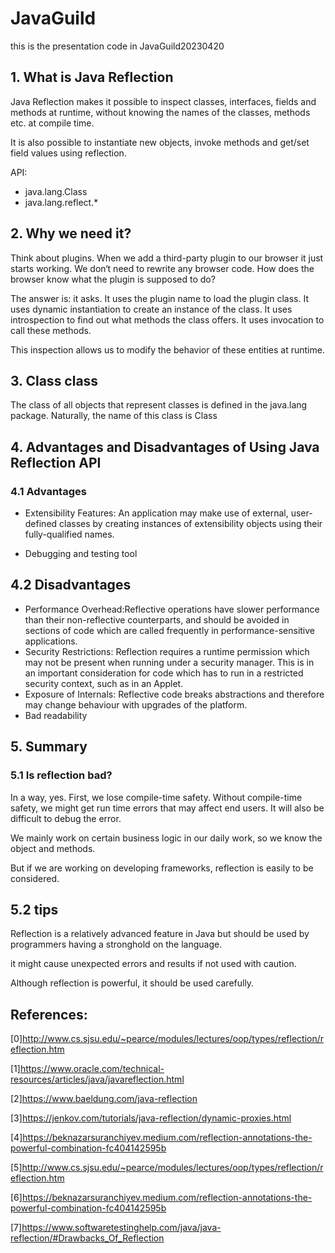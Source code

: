 # JavaGuild
this is the presentation code in JavaGuild20230420

## 1. What is Java Reflection

Java Reflection makes it possible to inspect classes, interfaces, fields and methods at runtime, without knowing the names of the classes, methods etc. at compile time.

It is also possible to instantiate new objects, invoke methods and get/set field values using reflection.


API:
- java.lang.Class
- java.lang.reflect.*

## 2. Why we need it?

Think about plugins. When we add a third-party plugin to our browser it just starts working. We don‘t need to rewrite any browser code. How does the browser know what the plugin is supposed to do?


The answer is: it asks. It uses the plugin name to load the plugin class. It uses dynamic instantiation to create an instance of the class. It uses introspection to find out what methods the class offers. It uses invocation to call these methods.

This inspection allows us to modify the behavior of these entities at runtime.

## 3. Class class
The class of all objects that represent classes is defined in the java.lang package. Naturally, the name of this class is Class

## 4. Advantages and Disadvantages of Using Java Reflection API
### 4.1 Advantages
- Extensibility Features: An application may make use of external, user-defined classes by creating instances of extensibility objects using their fully-qualified names.

- Debugging and testing tool

## 4.2 Disadvantages
- Performance Overhead:Reflective operations have slower performance than their non-reflective counterparts, and should be avoided in sections of code which are called frequently in performance-sensitive applications.
- Security Restrictions: Reflection requires a runtime permission which may not be present when running under a security manager. This is in an important consideration for code which has to run in a restricted security context, such as in an Applet.
- Exposure of Internals: Reflective code breaks abstractions and therefore may change behaviour with upgrades of the platform.
- Bad readability

## 5. Summary
### 5.1 Is reflection bad?
In a way, yes. First, we lose compile-time safety. Without compile-time safety, we might get run time errors that may affect end users. It will also be difficult to debug the error.

We mainly work on certain business logic in our daily work, so we know the object and methods.

But if we are working on developing frameworks, reflection is easily to be considered. 

## 5.2 tips
Reflection is a relatively advanced feature in Java but should be used by programmers having a stronghold on the language.

it might cause unexpected errors and results if not used with caution.

Although reflection is powerful, it should be used carefully. 

## References:
[0]http://www.cs.sjsu.edu/~pearce/modules/lectures/oop/types/reflection/reflection.htm

[1]https://www.oracle.com/technical-resources/articles/java/javareflection.html

[2]https://www.baeldung.com/java-reflection

[3]https://jenkov.com/tutorials/java-reflection/dynamic-proxies.html

[4]https://beknazarsuranchiyev.medium.com/reflection-annotations-the-powerful-combination-fc404142595b

[5]http://www.cs.sjsu.edu/~pearce/modules/lectures/oop/types/reflection/reflection.htm

[6]https://beknazarsuranchiyev.medium.com/reflection-annotations-the-powerful-combination-fc404142595b

[7]https://www.softwaretestinghelp.com/java/java-reflection/#Drawbacks_Of_Reflection